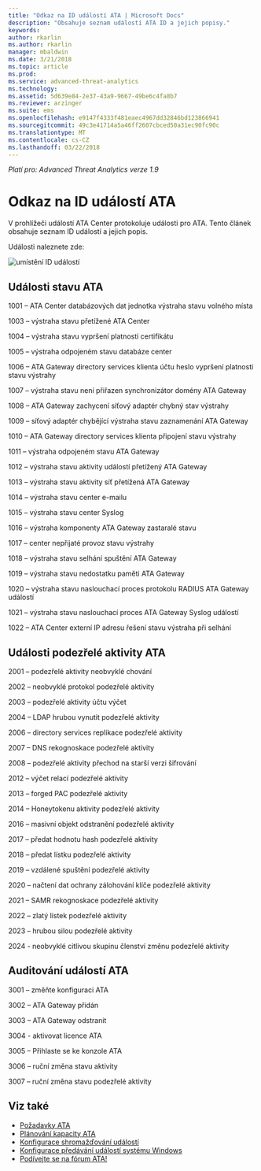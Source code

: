 ```yaml
---
title: "Odkaz na ID událostí ATA | Microsoft Docs"
description: "Obsahuje seznam událostí ATA ID a jejich popisy."
keywords: 
author: rkarlin
ms.author: rkarlin
manager: mbaldwin
ms.date: 3/21/2018
ms.topic: article
ms.prod: 
ms.service: advanced-threat-analytics
ms.technology: 
ms.assetid: 5d639e84-2e37-43a9-9667-49be6c4fa8b7
ms.reviewer: arzinger
ms.suite: ems
ms.openlocfilehash: e9147f4333f481eaec4967dd32846bd123866941
ms.sourcegitcommit: 49c3e41714a5a46ff2607cbced50a31ec90fc90c
ms.translationtype: MT
ms.contentlocale: cs-CZ
ms.lasthandoff: 03/22/2018
---
```

*Platí pro: Advanced Threat Analytics verze 1.9*


# <a name="ata-event-id-reference"></a>Odkaz na ID událostí ATA

V prohlížeči událostí ATA Center protokoluje události pro ATA. Tento článek obsahuje seznam ID událostí a jejich popis.

Události naleznete zde:

![umístění ID událostí](./media/event-id-location.png)

## <a name="ata-health-events"></a>Události stavu ATA

1001 – ATA Center databázových dat jednotka výstraha stavu volného místa 

1003 – výstraha stavu přetížené ATA Center 

1004 – výstraha stavu vypršení platnosti certifikátu 

1005 – výstraha odpojeném stavu databáze center 

1006 – ATA Gateway directory services klienta účtu heslo vypršení platnosti stavu výstrahy 

1007 – výstraha stavu není přiřazen synchronizátor domény ATA Gateway 

1008 – ATA Gateway zachycení síťový adaptér chybný stav výstrahy 

1009 – síťový adaptér chybějící výstraha stavu zaznamenání ATA Gateway 

1010 – ATA Gateway directory services klienta připojení stavu výstrahy 

1011 – výstraha odpojeném stavu ATA Gateway 

1012 – výstraha stavu aktivity událostí přetížený ATA Gateway 

1013 – výstraha stavu aktivity síť přetížená ATA Gateway 

1014 – výstraha stavu center e-mailu 

1015 – výstraha stavu center Syslog 

1016 – výstraha komponenty ATA Gateway zastaralé stavu 

1017 – center nepřijaté provoz stavu výstrahy 

1018 – výstraha stavu selhání spuštění ATA Gateway 

1019 – výstraha stavu nedostatku paměti ATA Gateway 

1020 – výstraha stavu naslouchací proces protokolu RADIUS ATA Gateway událostí 

1021 – výstraha stavu naslouchací proces ATA Gateway Syslog událostí 

1022 – ATA Center externí IP adresu řešení stavu výstraha při selhání 
 
## <a name="ata-suspicious-activity-events"></a>Události podezřelé aktivity ATA

2001 – podezřelé aktivity neobvyklé chování 

2002 – neobvyklé protokol podezřelé aktivity 

2003 – podezřelé aktivity účtu výčet 

2004 – LDAP hrubou vynutit podezřelé aktivity 

2006 – directory services replikace podezřelé aktivity 

2007 – DNS rekognoskace podezřelé aktivity 

2008 – podezřelé aktivity přechod na starší verzi šifrování 

2012 – výčet relací podezřelé aktivity 

2013 – forged PAC podezřelé aktivity 

2014 – Honeytokenu aktivity podezřelé aktivity 

2016 – masivní objekt odstranění podezřelé aktivity 

2017 – předat hodnotu hash podezřelé aktivity 

2018 – předat lístku podezřelé aktivity 

2019 – vzdálené spuštění podezřelé aktivity 

2020 – načtení dat ochrany zálohování klíče podezřelé aktivity 

2021 – SAMR rekognoskace podezřelé aktivity 

2022 – zlatý lístek podezřelé aktivity 

2023 – hrubou silou podezřelé aktivity 

2024 - neobvyklé citlivou skupinu členství změnu podezřelé aktivity  

## <a name="ata-auditing-events"></a>Auditování událostí ATA

3001 – změňte konfiguraci ATA 

3002 – ATA Gateway přidán

3003 – ATA Gateway odstranit

3004 - aktivovat licence ATA

3005 – Přihlaste se ke konzole ATA

3006 – ruční změna stavu aktivity 

3007 – ruční změna stavu podezřelé aktivity 


## <a name="see-also"></a>Viz také
- [Požadavky ATA](ata-prerequisites.md)
- [Plánování kapacity ATA](ata-capacity-planning.md)
- [Konfigurace shromažďování událostí](configure-event-collection.md)
- [Konfigurace předávání událostí systému Windows](configure-event-collection.md#configuring-windows-event-forwarding)
- [Podívejte se na fórum ATA!](https://social.technet.microsoft.com/Forums/security/home?forum=mata)
